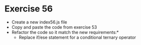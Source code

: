# Exercise 56

- Create a new index56.js file
- Copy and paste the code from exercise 53
- Refactor the code so it match the new requirements:\*
  - Replace if/ese statement for a conditional ternary operator
